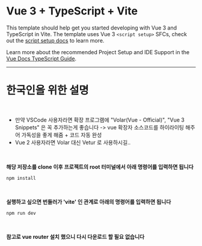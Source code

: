 # Vue 3 + TypeScript + Vite

This template should help get you started developing with Vue 3 and TypeScript in Vite. The template uses Vue 3 `<script setup>` SFCs, check out the [script setup docs](https://v3.vuejs.org/api/sfc-script-setup.html#sfc-script-setup) to learn more.

Learn more about the recommended Project Setup and IDE Support in the [Vue Docs TypeScript Guide](https://vuejs.org/guide/typescript/overview.html#project-setup).

________________________________________________________________________________________________________________________________________________________________________________________________

# 한국인을 위한 설명

<br>

- 만약 VSCode 사용자라면 확장 프로그램에 "Volar(Vue - Official)", "Vue 3 Snippets" 은 꼭 추가하는게 좋습니다 -> vue 확장자 소스코드를 하이라이팅 해주어 가독성을 좋게 해줌 + 코드 자동 완성
- Vue 2 사용자라면 Volar 대신 Vetur 로 사용하시길..

<br>

**해당 저장소를 clone 이후 프로젝트의 root 터미널에서 아래 명령어를 입력하면 됩니다**

```
npm install
```

<br>

**실행하고 싶으면 번들러가 'vite' 인 관계로 아래의 명령어를 입력하면 됩니다**

```
npm run dev
```

<br>

**참고로 vue router 설치 했으니 다시 다운로드 할 필요 없습니다**
